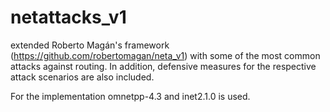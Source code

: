 # netattacks_v1
extended Roberto Magán's framework (https://github.com/robertomagan/neta_v1) with some of the most common attacks against routing.
In addition, defensive measures for the respective attack scenarios are also included.

For the implementation omnetpp-4.3 and inet2.1.0 is used.
